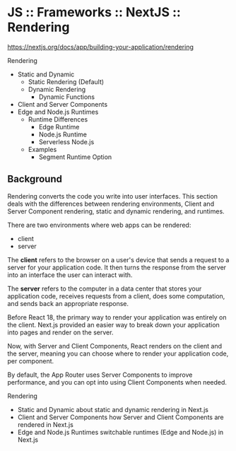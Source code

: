 # JS :: Frameworks :: NextJS :: Rendering

https://nextjs.org/docs/app/building-your-application/rendering

Rendering
- Static and Dynamic
  - Static Rendering (Default)
  - Dynamic Rendering
    - Dynamic Functions
- Client and Server Components
- Edge and Node.js Runtimes
  - Runtime Differences
    - Edge Runtime
    - Node.js Runtime
    - Serverless Node.js
  - Examples
    - Segment Runtime Option

## Background

Rendering converts the code you write into user interfaces. This section deals with the differences between rendering environments, Client and Server Component rendering, static and dynamic rendering, and runtimes.

There are two environments where web apps can be rendered:
- client
- server

The **client** refers to the browser on a user's device that sends a request to a server for your application code. It then turns the response from the server into an interface the user can interact with.

The **server** refers to the computer in a data center that stores your application code, receives requests from a client, does some computation, and sends back an appropriate response.

Before React 18, the primary way to render your application was entirely on the client. Next.js provided an easier way to break down your application into pages and render on the server.

Now, with Server and Client Components, React renders on the client and the server, meaning you can choose where to render your application code, per component.

By default, the App Router uses Server Components to improve performance, and you can opt into using Client Components when needed.


Rendering
- Static and Dynamic
  about static and dynamic rendering in Next.js
- Client and Server Components
  how Server and Client Components are rendered in Next.js
- Edge and Node.js Runtimes
  switchable runtimes (Edge and Node.js) in Next.js
